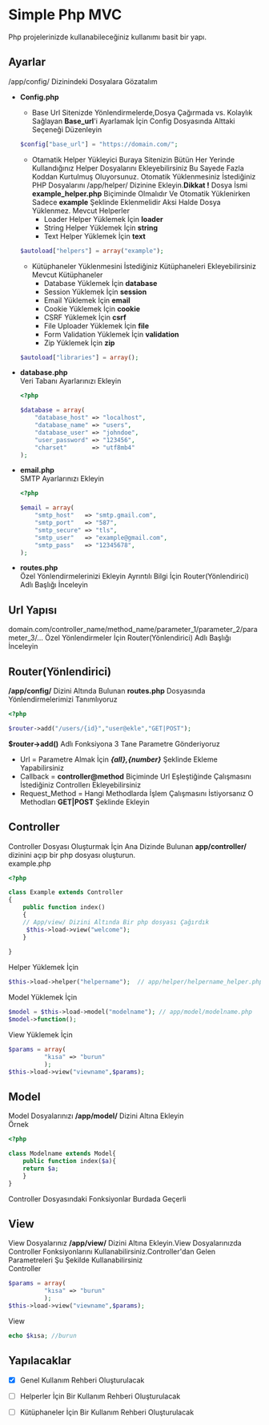 # Simple Php MVC

Php projelerinizde kullanabileceğiniz kullanımı basit bir yapı.
## Ayarlar
/app/config/ Dizinindeki Dosyalara Gözatalım <br>
- **Config.php**<br>
    - Base Url 
    Sitenizde Yönlendirmelerde,Dosya Çağırmada vs. Kolaylık Sağlayan **Base_url**'i Ayarlamak İçin Config Dosyasında Alttaki Seçeneği Düzenleyin
    ```php
    $config["base_url"] = "https://domain.com/";
    ``` 
    - Otamatik Helper Yükleyici Buraya Sitenizin Bütün Her Yerinde Kullandığınız Helper Dosyalarını Ekleyebilirsiniz Bu Sayede Fazla Koddan Kurtulmuş Oluyorsunuz.
    Otomatik Yüklenmesiniz İstediğiniz PHP Dosyalarını /app/helper/ Dizinine Ekleyin.**Dikkat !** Dosya İsmi **example_helper.php** Biçiminde Olmalıdır Ve Otomatik Yüklenirken Sadece **example**
    Şeklinde Eklenmelidir Aksi Halde Dosya Yüklenmez.
    Mevcut Helperler<br>
         - Loader Helper Yüklemek İçin **loader**
         - String Helper Yüklemek İçin **string**
         - Text Helper Yüklemek İçin **text**
         
    ```php
    $autoload["helpers"] = array("example");
    ```
    - Kütüphaneler
      Yüklenmesini İstediğiniz Kütüphaneleri Ekleyebilirsiniz<br>
      Mevcut Kütüphaneler<br>
         - Database Yüklemek İçin **database**
         - Session Yüklemek İçin **session**
         - Email Yüklemek İçin **email**
         - Cookie Yüklemek İçin **cookie**
         - CSRF Yüklemek İçin **csrf**
         - File Uploader Yüklemek İçin **file**
         - Form Validation Yüklemek İçin **validation**
         - Zip Yüklemek İçin **zip**

   ```php
   $autoload["libraries"] = array();
   ```
- **database.php**<br>
    Veri Tabanı Ayarlarınızı Ekleyin
    ```php
    <?php

    $database = array(
        "database_host" => "localhost",
        "database_name" => "users",
        "database_user" => "johndoe",
        "user_password" => "123456",
        "charset"       => "utf8mb4"
    );
    ```
- **email.php**<br>
      SMTP Ayarlarınızı Ekleyin
    ```php
    <?php

    $email = array(
        "smtp_host"   => "smtp.gmail.com",
        "smtp_port"   => "587",
        "smtp_secure" => "tls",
        "smtp_user"   => "example@gmail.com",
        "smtp_pass"   => "12345678",
    );
    ```
- **routes.php**<br>
    Özel Yönlendirmelerinizi Ekleyin Ayrıntılı Bilgi İçin Router(Yönlendirici) Adlı Başlığı İnceleyin
## Url Yapısı
   domain.com/controller_name/method_name/parameter_1/parameter_2/parameter_3/...
Özel Yönlendirmeler İçin Router(Yönlendirici) Adlı Başlığı İnceleyin

## Router(Yönlendirici)
**/app/config/** Dizini Altında Bulunan **routes.php** Dosyasında Yönlendirmelerimizi Tanımlıyoruz<br>
```php
<?php

$router->add("/users/{id}","user@ekle","GET|POST");
```
**$router->add()** Adlı Fonksiyona 3 Tane Parametre Gönderiyoruz
- Url =
    Parametre Almak İçin ***{all},{number}*** Şeklinde Ekleme Yapabilirsiniz
- Callback = **controller@method** Biçiminde Url Eşleştiğinde Çalışmasını İstediğiniz Controllerı Ekleyebilirsiniz
- Request_Method = Hangi Methodlarda İşlem Çalışmasını İstiyorsanız O Methodları **GET|POST** Şeklinde Ekleyin

## Controller

Controller Dosyası Oluşturmak İçin Ana Dizinde Bulunan **app/controller/** dizinini açıp bir php dosyası oluşturun.<br>
example.php 
```php
<?php

class Example extends Controller
{
    public function index()
    {
    // App/view/ Dizini Altında Bir php dosyası Çağırdık
     $this->load->view("welcome");
    }
   
}
```
Helper Yüklemek İçin<br>
```php
$this->load->helper("helpername");  // app/helper/helpername_helper.php
```
Model Yüklemek İçin
```php
$model = $this->load->model("modelname"); // app/model/modelname.php
$model->function();
```
View Yüklemek İçin<br>
```php
$params = array(
          "kısa" => "burun"
          );
$this->load->view("viewname",$params);
```
## Model 
Model Dosyalarınızı **/app/model/** Dizini Altına Ekleyin<br>
Örnek
```php
<?php

class Modelname extends Model{
    public function index($a){
    return $a;
    }
}
```
Controller Dosyasındaki Fonksiyonlar Burdada Geçerli
## View
View Dosyalarınız **/app/view/** Dizini Altına Ekleyin.View Dosyalarınızda Controller Fonksiyonlarını Kullanabilirsiniz.Controller'dan Gelen Parametreleri Şu Şekilde Kullanabilirsiniz<br>
Controller
```php
$params = array(
          "kısa" => "burun"
          );
$this->load->view("viewname",$params);
```
View
```php
echo $kısa; //burun
```
## Yapılacaklar
- [x] Genel Kullanım Rehberi Oluşturulacak
- [ ] Helperler İçin Bir Kullanım Rehberi Oluşturulacak
- [ ] Kütüphaneler İçin Bir Kullanım Rehberi Oluşturulacak






